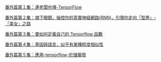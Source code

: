 [番外篇第１集：連老闆也懂-TensorFlow](../../wiki/番外篇第１集：連老闆也懂-TensorFlow)

[番外篇第２集：摘下眼鏡，操控你的真實神經網路(RNN)，引領你走向「型男」-「美女」之路](../../wiki/%E7%95%AA%E5%A4%96%E7%AF%87%E7%AC%AC%EF%BC%92%E9%9B%86%EF%BC%9A%E6%91%98%E4%B8%8B%E7%9C%BC%E9%8F%A1%EF%BC%8C%E6%93%8D%E6%8E%A7%E4%BD%A0%E7%9A%84%E7%9C%9F%E5%AF%A6%E7%A5%9E%E7%B6%93%E7%B6%B2%E8%B7%AF(RNN)%EF%BC%8C%E5%BC%95%E9%A0%98%E4%BD%A0%E8%B5%B0%E5%90%91%E3%80%8C%E5%9E%8B%E7%94%B7%E3%80%8D-%E3%80%8C%E7%BE%8E%E5%A5%B3%E3%80%8D%E4%B9%8B%E8%B7%AF)

[番外篇第３集：要如何定義自己的 Tensorflow 函數](../../wiki/%E7%95%AA%E5%A4%96%E7%AF%87%E7%AC%AC%EF%BC%93%E9%9B%86%EF%BC%9A%E8%A6%81%E5%A6%82%E4%BD%95%E5%AE%9A%E7%BE%A9%E8%87%AA%E5%B7%B1%E7%9A%84-Tensorflow-%E5%87%BD%E6%95%B8)

[番外篇第４集：基因與語言，似乎有某種程度相似性](../../wiki/番外篇第４集：基因與語言，似乎有某種程度相似性)

[番外篇第５集：應用-tensorflow-於儲蓄險](../../wiki/番外篇第５集：應用-tensorflow-於儲蓄險)


